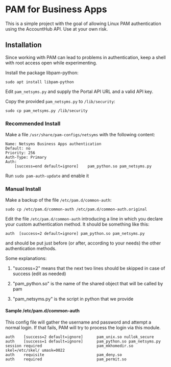 # PAM for Business Apps
This is a simple project with the goal of allowing Linux PAM authentication using the AccountHub API.  Use at your own risk.


## Installation

Since working with PAM can lead to problems in authentication, keep a
shell with root access open while experimenting.

Install the package libpam-python:

    sudo apt install libpam-python
    
Edit `pam_netsyms.py` and supply the Portal API URL and a valid API key.
    
Copy the provided `pam_netsyms.py` to `/lib/security`:

    sudo cp pam_netsyms.py /lib/security 

### Recommended Install

Make a file `/usr/share/pam-configs/netsyms` with the following content:

	Name: Netsyms Business Apps authentication
	Default: no
	Priority: 256
	Auth-Type: Primary
	Auth:
		[success=end default=ignore]    pam_python.so pam_netsyms.py
		
Run `sudo pam-auth-update` and enable it

### Manual Install

Make a backup of the file `/etc/pam.d/common-auth`:

    sudo cp /etc/pam.d/common-auth /etc/pam.d/common-auth.original
    
Edit the file `/etc/pam.d/common-auth` introducing a line in which you
declare your custom authentication method. It should be something like
this:

    auth  [success=2 default=ignore] pam_python.so pam_netsyms.py

and should be put just before (or after, according to your needs) the
other authentication methods.

Some explanations:

1. "success=2" means that the next two lines should be skipped in case of success (edit as needed)

2. "pam_python.so" is the name of the shared object that will be called by pam

3. "pam_netsyms.py" is the script in python that we provide

#### Sample /etc/pam.d/common-auth

This config file will gather the username and password and attempt a normal login.  If that fails, PAM will try to process the login via this module.

    auth    [success=2 default=ignore]      pam_unix.so nullok_secure
    auth    [success=1 default=ignore]      pam_python.so pam_netsyms.py
    session required                        pam_mkhomedir.so skel=/etc/skel/ umask=0022
    auth    requisite                       pam_deny.so
    auth    required                        pam_permit.so
